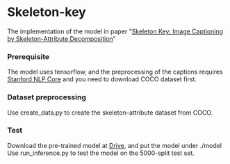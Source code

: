 # Skeleton-key
The implementation of the model in paper "[Skeleton Key: Image Captioning by Skeleton-Attribute Decomposition](http://acsweb.ucsd.edu/~yuw176/skeleton-key.html)"

### Prerequisite
The model uses tensorflow, and the preprocessing of the captions requires [Stanford NLP Core](https://stanfordnlp.github.io/CoreNLP/) and you need to download COCO dataset first.

### Dataset preprocessing

Use create_data.py to create the skeleton-attribute dataset from COCO.


### Test
Download the pre-trained model at [Drive](https://drive.google.com/open?id=0BxguZu5SanNxNUdnYkV6Z3h5aUE.), and put the model under ./model
Use run_inference.py to test the model on the 5000-split test set.

